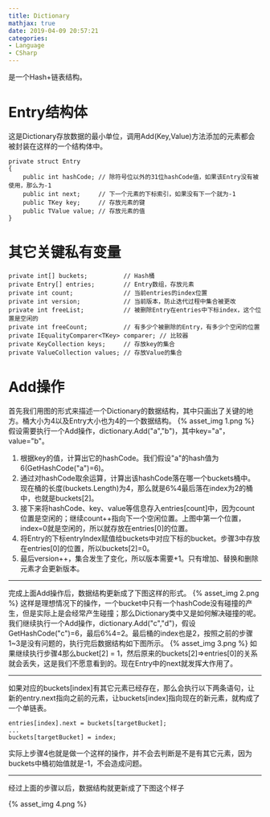 ```yaml
---
title: Dictionary
mathjax: true
date: 2019-04-09 20:57:21
categories: 
- Language
- CSharp
---
```

是一个Hash+链表结构。
# Entry结构体
这是Dictionary存放数据的最小单位，调用Add(Key,Value)方法添加的元素都会被封装在这样的一个结构体中。
```CSharp
private struct Entry
{
    public int hashCode; // 除符号位以外的31位hashCode值，如果该Entry没有被使用，那么为-1
    public int next;     // 下一个元素的下标索引，如果没有下一个就为-1
    public TKey key;     // 存放元素的键
    public TValue value; // 存放元素的值
}
```
# 其它关键私有变量
```CSharp
private int[] buckets;          // Hash桶
private Entry[] entries;        // Entry数组，存放元素
private int count;              // 当前entries的index位置
private int version;            // 当前版本，防止迭代过程中集合被更改
private int freeList;           // 被删除Entry在entries中下标index，这个位置是空闲的
private int freeCount;          // 有多少个被删除的Entry，有多少个空闲的位置
private IEqualityComparer<TKey> comparer; // 比较器
private KeyCollection keys;     // 存放key的集合
private ValueCollection values; // 存放Value的集合
```
# Add操作
首先我们用图的形式来描述一个Dictionary的数据结构，其中只画出了关键的地方。桶大小为4以及Entry大小也为4的一个数据结构。
{% asset_img 1.png %}
假设需要执行一个Add操作，dictionary.Add("a","b")，其中key="a"，value="b"。
1. 根据key的值，计算出它的hashCode。我们假设"a"的hash值为6(GetHashCode("a")=6)。
2. 通过对hashCode取余运算，计算出该hashCode落在哪一个buckets桶中。现在桶的长度(buckets.Length)为4，那么就是6%4最后落在index为2的桶中，也就是buckets[2]。
3. 接下来将hashCode、key、value等信息存入entries[count]中，因为count位置是空闲的；继续count++指向下一个空闲位置。上图中第一个位置，index=0就是空闲的，所以就存放在entries[0]的位置。
4. 将Entry的下标entryIndex赋值给buckets中对应下标的bucket。步骤3中存放在entries[0]的位置，所以buckets[2]=0。
5. 最后version++，集合发生了变化，所以版本需要+1。只有增加、替换和删除元素才会更新版本。
-----------------------------------------------------------------------------------------------------------------------------------
完成上面Add操作后，数据结构更新成了下图这样的形式。
{% asset_img 2.png %}
这样是理想情况下的操作，一个bucket中只有一个hashCode没有碰撞的产生，但是实际上是会经常产生碰撞；那么Dictionary类中又是如何解决碰撞的呢。
我们继续执行一个Add操作，dictionary.Add("c","d")，假设GetHashCode("c")=6，最后6%4=2。最后桶的index也是2，按照之前的步骤1~3是没有问题的，执行完后数据结构如下图所示。
{% asset_img 3.png %}
如果继续执行步骤4那么bucket[2] = 1，然后原来的buckets[2]=>entries[0]的关系就会丢失，这是我们不愿意看到的。现在Entry中的next就发挥大作用了。

-----------------------------------------------------------------------------------------------------------------------------------
如果对应的buckets[index]有其它元素已经存在，那么会执行以下两条语句，让新的entry.next指向之前的元素，让buckets[index]指向现在的新元素，就构成了一个单链表。
```CSharp
entries[index].next = buckets[targetBucket];
...
buckets[targetBucket] = index;
```
实际上步骤4也就是做一个这样的操作，并不会去判断是不是有其它元素，因为buckets中桶初始值就是-1，不会造成问题。

-----------------------------------------------------------------------------------------------------------------------------------
经过上面的步骤以后，数据结构就更新成了下图这个样子

{% asset_img 4.png %}